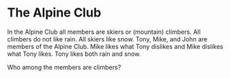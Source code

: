 # The Alpine Club

In the Alpine Club all members are skiers or (mountain) climbers. 
All climbers do not like rain. All skiers like snow. 
Tony, Mike, and John are members of the Alpine Club. 
Mike likes what Tony dislikes and Mike dislikes what Tony likes. 
Tony likes both rain and snow. 

Who among the members are climbers?

